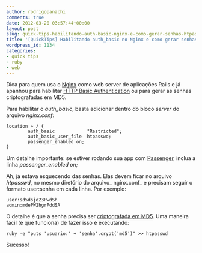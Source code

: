 ```yaml
---
author: rodrigopanachi
comments: true
date: 2012-03-20 03:57:44+00:00
layout: post
slug: quick-tips-habilitando-auth-basic-nginx-e-como-gerar-senhas-htpasswd
title: '[QuickTips] Habilitando auth_basic no Nginx e como gerar senhas do htpasswd'
wordpress_id: 1134
categories:
- quick tips
- ruby
- web
---
```


Dica para quem usa o [Nginx](http://wiki.nginx.org/Main) como web server de aplicações Rails e já apanhou para habilitar [HTTP Basic Authentication](http://wiki.nginx.org/HttpAuthBasicModule) ou para gerar as senhas criptografadas em MD5.

Para habilitar o _auth_basic_, basta adicionar dentro do bloco _server_ do arquivo _nginx.conf_:

    
    location ~ / {
            auth_basic            "Restricted";
            auth_basic_user_file  htpasswd;
            passenger_enabled on;
    }


Um detalhe importante: se estiver rodando sua app com [Passenger](http://www.modrails.com/), inclua a linha _passenger_enabled on;_

Ah, já estava esquecendo das senhas. Elas devem ficar no arquivo _htpasswd_, no mesmo diretório do arquivo_ nginx.conf_ e precisam seguir o formato user:senha em cada linha. Por exemplo:

    
    user:sd5dsjo23PwdSh
    admin:mdePW2hgrPddSA


O detalhe é que a senha precisa ser [criptografada em MD5](http://wiki.nginx.org/Faq#How_do_I_generate_an_htpasswd_file_without_having_Apache_tools_installed.3F). Uma maneira fácil (e que funciona) de fazer isso é executando:

    
    ruby -e "puts 'usuario:' + 'senha'.crypt('md5')" >> htpasswd


Sucesso!
